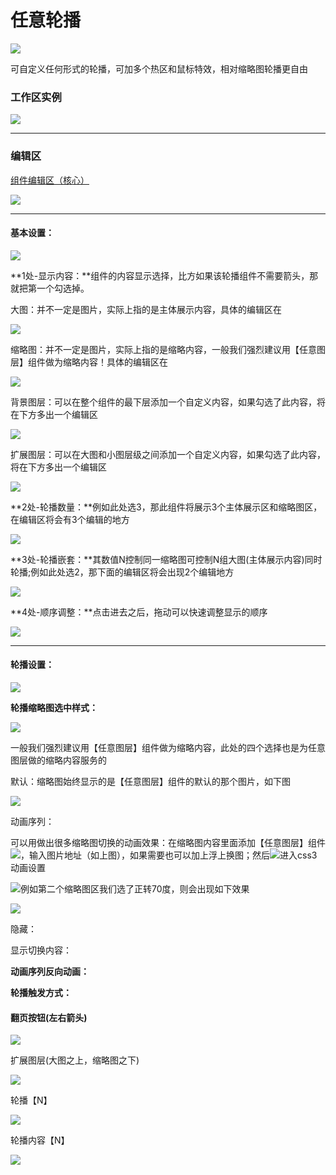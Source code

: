 # 任意轮播

![](/assets/wwqq_06.jpg)

可自定义任何形式的轮播，可加多个热区和鼠标特效，相对缩略图轮播更自由

### 工作区实例

![](/assets/QQ6-2.png)

---

### 编辑区

[组件编辑区（核心）](/chapter1/gong-ju-jie-mian/zu-jian-bian-ji-qu-ff08-he-xin-ff09.md)

![](/assets/QQ6-3.png)

---

#### **基本设置：**

![](/assets/imdfert.png)

**1处-显示内容：**组件的内容显示选择，比方如果该轮播组件不需要箭头，那就把第一个勾选掉。

大图：并不一定是图片，实际上指的是主体展示内容，具体的编辑区在

![](/assets/imdett.png)

缩略图：并不一定是图片，实际上指的是缩略内容，一般我们强烈建议用【任意图层】组件做为缩略内容！具体的编辑区在

![](/assets/imfrt.png)

背景图层：可以在整个组件的最下层添加一个自定义内容，如果勾选了此内容，将在下方多出一个编辑区

![](/assets/imrtort.png)

扩展图层：可以在大图和小图层级之间添加一个自定义内容，如果勾选了此内容，将在下方多出一个编辑区

![](/assets/imgfort.png)

**2处-轮播数量：**例如此处选3，那此组件将展示3个主体展示区和缩略图区，在编辑区将会有3个编辑的地方

![](/assets/imREt.png)

**3处-轮播嵌套：**其数值N控制同一缩略图可控制N组大图\(主体展示内容\)同时轮播;例如此处选2，那下面的编辑区将会出现2个编辑地方

![](/assets/im357rt.png)

**4处-顺序调整：**点击进去之后，拖动可以快速调整显示的顺序

![](/assets/iee76rt.png)

---

#### 轮播设置：

![](/assets/i90rt.png)

**轮播缩略图选中样式：**

![](/assets/im235rt.png)

一般我们强烈建议用【任意图层】组件做为缩略内容，此处的四个选择也是为任意图层做的缩略内容服务的

默认：缩略图始终显示的是【任意图层】组件的默认的那个图片，如下图

![](/assets/idgeyrt.png)

动画序列：

可以用做出很多缩略图切换的动画效果：在缩略图内容里面添加【任意图层】组件![](/assets/iDRTt.png)，输入图片地址（如上图），如果需要也可以加上浮上换图；然后![](/assets/imdfgrt.png)进入css3动画设置

![](/assets/ddsort.png)例如第二个缩略图区我们选了正转70度，则会出现如下效果

![](http://img10.360buyimg.com/cms/jfs/t17836/55/240747445/2761074/2f24fe51/5a65914cN3efc858f.gif)

隐藏：

显示切换内容：

**动画序列反向动画：**

**轮播触发方式：**



#### 翻页按钮\(左右箭头\)

![](/assets/ihhhfort.png)

扩展图层\(大图之上，缩略图之下\)

![](/assets/imgfort.png)

轮播【N】

![](/assets/im45ort.png)

轮播内容【N】

![](/assets/imSErt.png)

